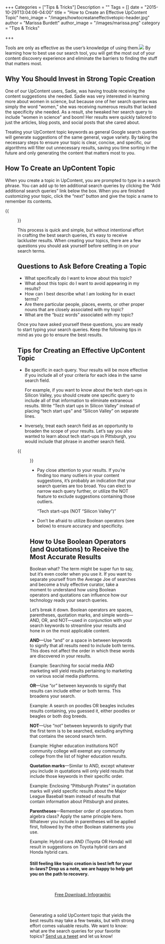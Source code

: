 +++
Categories = ["Tips & Tricks"]
Description = ""
Tags = []
date = "2015-10-29T13:04:06-04:00"
title = "How to Create an Effective UpContent Topic"
hero_image = "/images/howtocreataneffectivetopic-header.jpg"
author = "Marissa Burdett"
author_image = "/images/marissa.png"
category = "Tips & Tricks"


+++

<span class="tweetthis">Tools are only as effective as the user’s knowledge of using them.</span><a target="_blank" href="http://ctt.ec/PrG58"><img src="/images/twitter-bird.png" /></a> By learning how to best use our search tool, you will get the most out of your content discovery experience and eliminate the barriers to finding the stuff that matters most.

## Why You Should Invest in Strong Topic Creation

One of our UpContent users, Sadie, was having trouble receiving the content suggestions she needed. Sadie was very interested in learning more about women in science, but because one of her search queries was simply the word “women,” she was receiving numerous results that lacked the specificity she needed. As a result, she tweaked her search query to include “women in science” and boom! Her results were quickly tailored to just the articles, blog posts, and social posts that she cared about.

Treating your UpContent topic keywords as general Google search queries will generate suggestions of the same general, vague variety. By taking the necessary steps to ensure your topic is clear, concise, and specific, our algorithms will filter out unnecessary results, saving you time sorting in the future and only generating the content that matters most to you.

## How To Create an UpContent Topic

When you create a topic in UpContent, you are prompted to type in a search phrase. You can add up to ten additional search queries by clicking the “Add additional search queries” link below the box. When you are finished customizing your topic, click the “next” button and give the topic a name to remember its contents.

{{<figure src="/images/effective-topic-image-1.png" title="" alt="Be Specific with Each Query" caption-top="false">}}

This process is quick and simple, but without intentional effort in crafting the best search queries, it’s easy to receive lackluster results. When creating your topics, there are a few questions you should ask yourself before settling in on your search terms.

## Questions to Ask Before Creating a Topic

- What specifically do I want to know about this topic?
- What about this topic do I want to avoid appearing in my results?
- How can I best describe what I am looking for in exact terms?
- Are there particular people, places, events, or other proper nouns that are closely associated with my topic?
- What are the “buzz words” associated with my topic?

Once you have asked yourself these questions, you are ready to start typing your search queries. Keep the following tips in mind as you go to ensure the best results.

## Tips for Creating an Effective UpContent Topic

- Be specific in each query. Your results will be more effective if you include all of your criteria for each idea in the same search field.

    For example, if you want to know about the tech start-ups in Silicon Valley, you should create one specific query to include all of that information to eliminate extraneous results. Write “Tech start ups in Silicon Valley” instead of placing “tech start ups” and “Silicon Valley” on separate lines.


- Inversely, treat each search field as an opportunity to broaden the scope of your results. Let’s say you also wanted to learn about tech start-ups in Pittsburgh, you would include that phrase in another search field.

{{<figure src="/images/effective-topic-image-2.png" title="" alt="Multiple Search Queries" caption-top="false">}}


- Pay close attention to your results. If you’re finding too many outliers in your content suggestions, it’s probably an indication that your search queries are too broad. You can elect to narrow each query further, or utilize the NOT feature to exclude suggestions containing those outliers.

    “Tech start-ups (NOT “Silicon Valley”)”


- Don’t be afraid to utilize Boolean operators (see below) to ensure accuracy and specificity.

## How to Use Boolean Operators (and Quotations) to Receive the Most Accurate Results

Boolean what?  The term might be super fun to say, but it’s even cooler when you use it. If you want to separate yourself from the Average Joe of searches and become a truly effective curator, take a moment to understand how using Boolean operators and quotations can influence how our technology reads your search queries.

Let’s break it down. Boolean operators are spaces, parentheses, quotation marks, and simple words—AND, OR, and NOT—used in conjunction with your search keywords to streamline your results and hone in on the most applicable content.

**AND**—Use “and” or a space in between keywords to signify that all results need to include both terms. This does not affect the order in which these words are discovered in your results.

Example: Searching for social media AND marketing will yield results pertaining to marketing on various social media platforms.

**OR**—Use “or” between keywords to signify that results can include either or both terms. This broadens your search.

Example: A search on poodles OR beagles includes results containing, you guessed it, either poodles or beagles or both dog breeds.

**NOT**—Use “not” between keywords to signify that the first term is to be searched, excluding anything that contains the second search term.

Example: Higher education institutions NOT community college will exempt any community college from the list of higher education results.

**Quotation marks**—Similar to AND, except whatever you include in quotations will only yield results that include those keywords in their specific order.

Example: Enclosing “Pittsburgh Pirates” in quotation marks will yield specific results about the Major League Baseball team instead of results that contain information about Pittsburgh and pirates.

**Parentheses**—Remember order of operations from algebra class? Apply the same principle here. Whatever you include in parentheses will be applied first, followed by the other Boolean statements you use.

Example: Hybrid cars AND (Toyota OR Honda) will result in suggestions on Toyota hybrid cars and Honda hybrid cars.

#### Still feeling like topic creation is best left for your in-laws? Drop us a note, we are happy to help get you on the path to recovery.


<p style="text-align: center; margin: 50px 0;"><a target="_blank" href="/images/creating-an-effective-topic-infographic.png" class="blog-cta">Free Download: Infographic</a></p>

Generating a solid UpContent topic that yields the best results may take a few tweaks, but with strong effort comes valuable results. We want to know: what are the search queries for your favorite topics? [Send us a tweet](http://twitter.com/getupcontent) and let us know!
